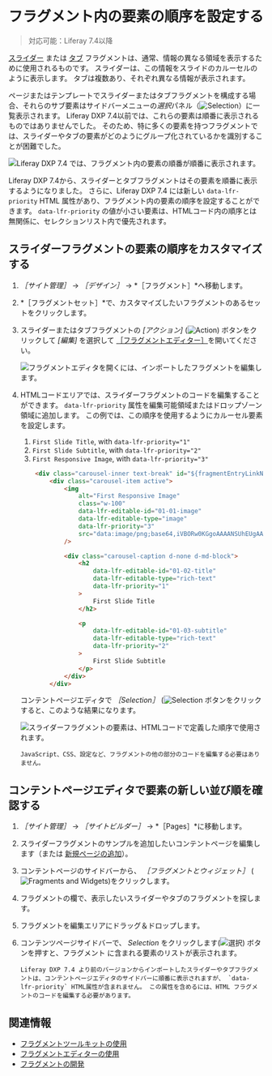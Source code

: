 # フラグメント内の要素の順序を設定する

> 対応可能：Liferay 7.4以降

[スライダー](../../creating-pages/page-fragments-and-widgets/using-fragments/default-fragments-reference.md) または [タブ](../../creating-pages/page-fragments-and-widgets/using-fragments/default-fragments-reference.md) フラグメントは、通常、情報の異なる領域を表示するために使用されるものです。 スライダーは、この情報をスライドのカルーセルのように表示します。 タブは複数あり、それぞれ異なる情報が表示されます。

ページまたはテンプレートでスライダーまたはタブフラグメントを構成する場合、それらのサブ要素はサイドバーメニューの*選択*パネル（![Selection](../../../images/icon-pages-tree.png)）に一覧表示されます。 Liferay DXP 7.4以前では、これらの要素は順番に表示されるものではありませんでした。 そのため、特に多くの要素を持つフラグメントでは、スライダーやタブの要素がどのようにグループ化されているかを識別することが困難でした。

![Liferay DXP 7.4 では、フラグメント内の要素の順番が順番に表示されます。](./setting-the-order-of-elements-in-a-fragment/images/01.png)

Liferay DXP 7.4から、スライダーとタブフラグメントはその要素を順番に表示するようになりました。 さらに、Liferay DXP 7.4 には新しい `data-lfr-priority` HTML 属性があり、フラグメント内の要素の順序を設定することができます。 `data-lfr-priority` の値が小さい要素は、HTMLコード内の順序とは無関係に、セレクションリスト内で優先されます。

## スライダーフラグメントの要素の順序をカスタマイズする

1. *［サイト管理］* &rarr; *［デザイン］* &rarr; *［フラグメント］*へ移動します。

1. *［フラグメントセット］*で、カスタマイズしたいフラグメントのあるセットをクリックします。

1. スライダーまたはタブフラグメントの *[アクション]* (![Action](./../../../images/icon-actions.png)) ボタンをクリックして *[編集]* を選択して [［フラグメントエディター］](./using-the-fragments-editor.md)を開いてください。

    ![フラグメントエディタを開くには、インポートしたフラグメントを編集します。](./setting-the-order-of-elements-in-a-fragment/images/06.png)

1. HTMLコードエリアでは、スライダーフラグメントのコードを編集することができます。 `data-lfr-priority` 属性を編集可能領域またはドロップゾーン領域に追加します。 この例では、この順序を使用するようにカルーセル要素を設定します。

   1. `First Slide Title`, with `data-lfr-priority="1"`
   1. `First Slide Subtitle`, with `data-lfr-priority="2"`
   1. `First Responsive Image`, with `data-lfr-priority="3"`

    ```html
        <div class="carousel-inner text-break" id="${fragmentEntryLinkNamespace}-carouselInner" role="group">
            <div class="carousel-item active">
                <img
                    alt="First Responsive Image"
                    class="w-100"
                    data-lfr-editable-id="01-01-image"
                    data-lfr-editable-type="image"
                    data-lfr-priority="3"
                    src="data:image/png;base64,iVBORw0KGgoAAAANSUhEUgAAABAAAAAJCAYAAAA7KqwyAAAACXBIWXMAAAsTAAALEwEAmpwYAAAAAXNSR0IArs4c6QAAAARnQU1BAACxjwv8YQUAAAAkSURBVHgB7cxBEQAACAIwtH8Pzw52kxD8OBZgNXsPQUOUwCIgAz0DHTyygaAAAAAASUVORK5CYII="
                />

                <div class="carousel-caption d-none d-md-block">
                    <h2
                        data-lfr-editable-id="01-02-title"
                        data-lfr-editable-type="rich-text"
                        data-lfr-priority="1"
                    >
                        First Slide Title
                    </h2>

                    <p
                        data-lfr-editable-id="01-03-subtitle"
                        data-lfr-editable-type="rich-text"
                        data-lfr-priority="2"
                    >
                        First Slide Subtitle
                    </p>
                </div>
            </div>
    ```

    コンテントページエディタで *［Selection］* (![Selection](../../../images/icon-pages-tree.png) ボタンをクリックすると、このような結果になります。

    ![スライダーフラグメントの要素は、HTMLコードで定義した順序で使用されます。](./setting-the-order-of-elements-in-a-fragment/images/07.png)

    ```{note}
    JavaScript、CSS、設定など、フラグメントの他の部分のコードを編集する必要はありません。
    ```

## コンテントページエディタで要素の新しい並び順を確認する

1. *［サイト管理］* &rarr; *［サイトビルダー］* &rarr; *［Pages］*に移動します。

1. スライダーフラグメントのサンプルを追加したいコンテントページを編集します（または [新規ページの追加](../../creating-pages/adding-pages/adding-a-page-to-a-site.md)）。

1. コンテントページのサイドバーから、 *［フラグメントとウィジェット］* (![Fragments and Widgets](../../../images/icon-add-widget.png))をクリックします。

1. フラグメントの欄で、表示したいスライダーやタブのフラグメントを探します。

1. フラグメントを編集エリアにドラッグ＆ドロップします。

1. コンテンツページサイドバーで、 *Selection* をクリックします(![選択](../../../images/icon-pages-tree.png)) ボタンを押すと、フラグメント に含まれる要素のリストが表示されます。

    ```{note}
    Liferay DXP 7.4 より前のバージョンからインポートしたスライダーやタブフラグメントは、コンテントページエディタのサイドバーに順番に表示されますが、 `data-lfr-priority` HTML属性が含まれません。 この属性を含めるには、HTML フラグメントのコードを編集する必要があります。
    ```

## 関連情報

- [フラグメントツールキットの使用](./using-the-fragments-toolkit.md)
- [フラグメントエディターの使用](./using-the-fragments-editor.md)
- [フラグメントの開発](./developing-fragments-intro.md)
